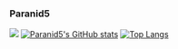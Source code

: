 ### Paranid5

![](https://komarev.com/ghpvc/?username=dinaraparanid&color=blueviolet)
[![Paranid5's GitHub stats](https://github-readme-stats.vercel.app/api?username=dinaraparanid&show_icons=true&hide=stars,commits&theme=midnight-purple)](https://github.com/anuraghazra/github-readme-stats)
[![Top Langs](https://github-readme-stats.vercel.app/api/top-langs/?username=dinaraparanid&show_icons=true&hide=stars,commit&theme=midnight-purple)](https://github.com/anuraghazra/github-readme-stats)

